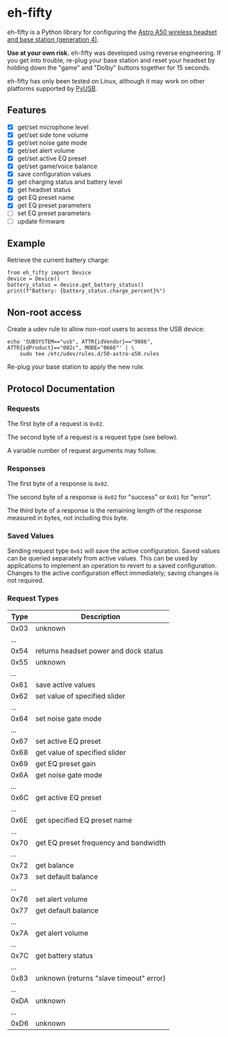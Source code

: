 # eh-fifty

eh-fifty is a Python library for configuring the [Astro A50 wireless headset
and base station (generation 4)][astro-a50].

**Use at your own risk.** eh-fifty was developed using reverse engineering. If
you get into trouble, re-plug your base station and reset your headset by
holding down the "game" and "Dolby" buttons together for 15 seconds.

eh-fifty has only been tested on Linux, although it may work on other platforms
supported by [PyUSB][pyusb].

[astro-a50]: https://www.astrogaming.com/en-ca/products/headsets/a50-gen-4.html
[pyusb]: https://github.com/pyusb/pyusb

## Features

* [X] get/set microphone level
* [X] get/set side tone volume
* [X] get/set noise gate mode
* [X] get/set alert volume
* [X] get/set active EQ preset
* [X] get/set game/voice balance
* [X] save configuration values
* [X] get charging status and battery level
* [X] get headset status
* [X] get EQ preset name
* [X] get EQ preset parameters
* [ ] set EQ preset parameters
* [ ] update firmware

## Example

Retrieve the current battery charge:

    from eh_fifty import Device
    device = Device()
    battery_status = device.get_battery_status()
    print(f"Battery: {battery_status.charge_percent}%")

## Non-root access

Create a udev rule to allow non-root users to access the USB device:

    echo 'SUBSYSTEM=="usb", ATTR{idVendor}=="9886", ATTR{idProduct}=="002c", MODE="0666"' | \
        sudo tee /etc/udev/rules.d/50-astro-a50.rules

Re-plug your base station to apply the new rule.

## Protocol Documentation

### Requests

The first byte of a request is `0x02`.

The second byte of a request is a request type (see below).

A variable number of request arguments may follow.

### Responses

The first byte of a response is `0x02`.

The second byte of a response is `0x02` for "success" or `0x01` for "error".

The third byte of a response is the remaining length of the response measured
in bytes, not including this byte.

### Saved Values

Sending request type `0x61` will save the active configuration. Saved values
can be queried separately from active values. This can be used by applications
to implement an operation to revert to a saved configuration. Changes to the
active configuration effect immediately; saving changes is not required.

### Request Types

Type | Description
-----|----------------------------------------------------------------------
0x03 | unknown
...  |
0x54 | returns headset power and dock status
0x55 | unknown
...  |
0x61 | save active values
0x62 | set value of specified slider
...  |
0x64 | set noise gate mode
...  |
0x67 | set active EQ preset
0x68 | get value of specified slider
0x69 | get EQ preset gain
0x6A | get noise gate mode
...  |
0x6C | get active EQ preset
...  |
0x6E | get specified EQ preset name
...  |
0x70 | get EQ preset frequency and bandwidth
...  |
0x72 | get balance
0x73 | set default balance
...  |
0x76 | set alert volume
0x77 | get default balance
...  |
0x7A | get alert volume
...  |
0x7C | get battery status
...  |
0x83 | unknown (returns "slave timeout" error)
...  |
0xDA | unknown
...  |
0xD6 | unknown
